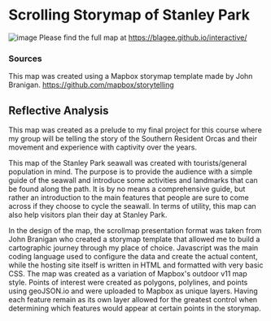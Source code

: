 # Scrolling Storymap of Stanley Park

![image](https://user-images.githubusercontent.com/77645885/112242428-13d12500-8c09-11eb-8e28-a4f797022d75.png)
Please find the full map at https://blagee.github.io/interactive/

### Sources

This map was created using a Mapbox storymap template made by John Branigan. https://github.com/mapbox/storytelling

## Reflective Analysis

This map was created as a prelude to my final project for this course where my group will be telling the story of the Southern Resident Orcas and their movement and experience with captivity over the years.

This map of the Stanley Park seawall was created with tourists/general population in mind. The purpose is to provide the audience with a simple guide of the seawall and introduce some activities and landmarks that can be found along the path. It is by no means a comprehensive guide, but rather an introduction to the main features that people are sure to come across if they choose to cycle the seawall. In terms of utility, this map can also help visitors plan their day at Stanley Park.

In the design of the map, the scrollmap presentation format was taken from John Branigan who created a storymap template that allowed me to build a cartographic journey through my place of choice. Javascript was the main coding language used to configure the data and create the actual content, while the hosting site itself is written in HTML and formatted with very basic CSS. The map was created as a variation of Mapbox's outdoor v11 map style. Points of interest were created as polygons, polylines, and points using geoJSON.io and were uploaded to Mapbox as unique layers. Having each feature remain as its own layer allowed for the greatest control when determining which features would appear at certain points in the storymap. 
